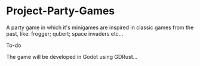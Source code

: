 # Project-Party-Games

A party game in which it's minigames are inspired in classic games from the past, like: frogger; qubert; space invaders etc...



To-do


The game will be developed in Godot using GDRust...

